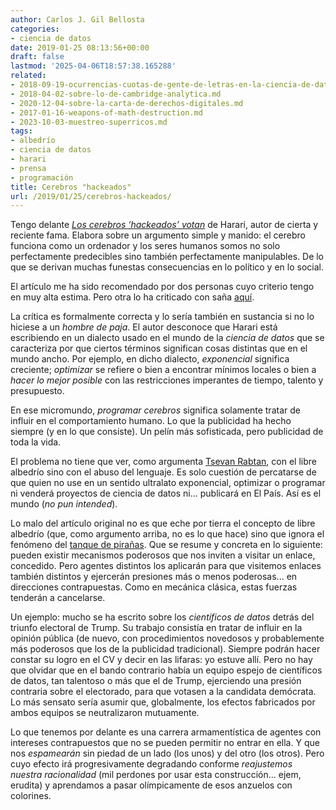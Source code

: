 ```yaml
---
author: Carlos J. Gil Bellosta
categories:
- ciencia de datos
date: 2019-01-25 08:13:56+00:00
draft: false
lastmod: '2025-04-06T18:57:38.165288'
related:
- 2018-09-19-ocurrencias-cuotas-de-gente-de-letras-en-la-ciencia-de-datos.md
- 2018-04-02-sobre-lo-de-cambridge-analytica.md
- 2020-12-04-sobre-la-carta-de-derechos-digitales.md
- 2017-01-16-weapons-of-math-destruction.md
- 2023-10-03-muestreo-superricos.md
tags:
- albedrío
- ciencia de datos
- harari
- prensa
- programación
title: Cerebros "hackeados"
url: /2019/01/25/cerebros-hackeados/
---
```


Tengo delante _[Los cerebros ‘hackeados’ votan](https://elpais.com/internacional/2019/01/04/actualidad/1546602935_606381.html)_ de Harari, autor de cierta y reciente fama. Elabora sobre un argumento simple y manido: el cerebro funciona como un ordenador y los seres humanos somos no solo perfectamente predecibles sino también perfectamente manipulables. De lo que se derivan muchas funestas consecuencias en lo político y en lo social.

El artículo me ha sido recomendado por dos personas cuyo criterio tengo en muy alta estima. Pero otra lo ha criticado con saña [aquí](https://tsevanrabtan.wordpress.com/2019/01/08/el-libro-albedrio-es-un-engano-y-me-han-obligado-a-escribir-un-libro-para-denunciarlo/).

La crítica es formalmente correcta y lo sería también en sustancia si no lo hiciese a un _hombre de paja_. El autor desconoce que Harari está escribiendo en un dialecto usado en el mundo de la _ciencia de datos_ que se caracteriza por que ciertos términos significan cosas distintas que en el mundo ancho. Por ejemplo, en dicho dialecto, _exponencial_ significa creciente; _optimizar_ se refiere o bien a encontrar mínimos locales o bien a _hacer lo mejor posible_ con las restricciones imperantes de tiempo, talento y presupuesto.

En ese micromundo, _programar cerebros_ significa solamente tratar de influir en el comportamiento humano. Lo que la publicidad ha hecho siempre (y en lo que consiste). Un pelín más sofisticada, pero publicidad de toda la vida.

El problema no tiene que ver, como argumenta [Tsevan Rabtan](https://twitter.com/Tsevanrabtan), con el libre albedrío sino con el abuso del lenguaje. Es solo cuestión de percatarse de que quien no use en un sentido ultralato exponencial, optimizar o programar ni venderá proyectos de ciencia de datos ni... publicará en El País. Así es el mundo (_no pun intended_).

Lo malo del artículo original no es que eche por tierra el concepto de libre albedrío (que, como argumento arriba, no es lo que hace) sino que ignora el fenómeno del [tanque de pirañas](https://statmodeling.stat.columbia.edu/2017/12/15/piranha-problem-social-psychology-behavioral-economics-button-pushing-model-science-eats/). Que se resume y concreta en lo siguiente: pueden existir mecanismos poderosos que nos inviten a visitar un enlace, concedido. Pero agentes distintos los aplicarán para que visitemos enlaces también distintos y ejercerán presiones más o menos poderosas... en direcciones contrapuestas. Como en mecánica clásica, estas fuerzas tenderán a cancelarse.

Un ejemplo: mucho se ha escrito sobre los _científicos de datos_ detrás del triunfo electoral de Trump. Su trabajo consistía en tratar de influir en la opinión pública (de nuevo, con procedimientos novedosos y probablemente más poderosos que los de la publicidad tradicional). Siempre podrán hacer constar su logro en el CV y decir en las lifaras: yo estuve allí. Pero no hay que olvidar que en el bando contrario había un equipo espejo de científicos de datos, tan talentoso o más que el de Trump, ejerciendo una presión contraria sobre el electorado, para que votasen a la candidata demócrata. Lo más sensato sería asumir que, globalmente, los efectos fabricados por ambos equipos se neutralizaron mutuamente.

Lo que tenemos por delante es una carrera armamentística de agentes con intereses contrapuestos que no se pueden permitir no entrar en ella. Y que nos _espamearán_ sin piedad de un lado (los unos) y del otro (los otros). Pero cuyo efecto irá progresivamente degradando conforme _reajustemos nuestra racionalidad_ (mil perdones por usar esta construcción... ejem, erudita) y aprendamos a pasar olímpicamente de esos anzuelos con colorines.